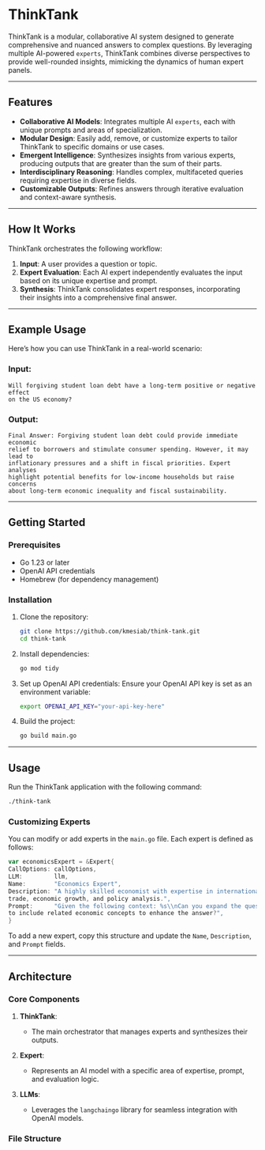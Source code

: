 # ThinkTank

ThinkTank is a modular, collaborative AI system designed to generate comprehensive
and nuanced answers to complex questions. By leveraging multiple AI-powered
`experts`, ThinkTank combines diverse perspectives to provide well-rounded
insights, mimicking the dynamics of human expert panels.

---

## Features

- **Collaborative AI Models**: Integrates multiple AI `experts`, each with
  unique prompts and areas of specialization.
- **Modular Design**: Easily add, remove, or customize experts to tailor
  ThinkTank to specific domains or use cases.
- **Emergent Intelligence**: Synthesizes insights from various experts,
  producing outputs that are greater than the sum of their parts.
- **Interdisciplinary Reasoning**: Handles complex, multifaceted queries
  requiring expertise in diverse fields.
- **Customizable Outputs**: Refines answers through iterative evaluation and
  context-aware synthesis.

---

## How It Works

ThinkTank orchestrates the following workflow:

1. **Input**: A user provides a question or topic.
2. **Expert Evaluation**: Each AI expert independently evaluates the input
   based on its unique expertise and prompt.
3. **Synthesis**: ThinkTank consolidates expert responses, incorporating their
   insights into a comprehensive final answer.

---

## Example Usage

Here’s how you can use ThinkTank in a real-world scenario:

### Input:
```plaintext
Will forgiving student loan debt have a long-term positive or negative effect
on the US economy?
```

### Output:
```plaintext
Final Answer: Forgiving student loan debt could provide immediate economic
relief to borrowers and stimulate consumer spending. However, it may lead to
inflationary pressures and a shift in fiscal priorities. Expert analyses
highlight potential benefits for low-income households but raise concerns
about long-term economic inequality and fiscal sustainability.
```

---

## Getting Started

### Prerequisites

- Go 1.23 or later
- OpenAI API credentials
- Homebrew (for dependency management)

### Installation

1. Clone the repository:
   ```bash
   git clone https://github.com/kmesiab/think-tank.git
   cd think-tank
   ```

2. Install dependencies:
   ```bash
   go mod tidy
   ```

3. Set up OpenAI API credentials:
   Ensure your OpenAI API key is set as an environment variable:
   ```bash
   export OPENAI_API_KEY="your-api-key-here"
   ```

4. Build the project:
   ```bash
   go build main.go
   ```

---

## Usage

Run the ThinkTank application with the following command:
```bash
./think-tank
```

### Customizing Experts

You can modify or add experts in the `main.go` file. Each expert is defined
as follows:
```go
var economicsExpert = &Expert{
CallOptions: callOptions,
LLM:         llm,
Name:        "Economics Expert",
Description: "A highly skilled economist with expertise in international
trade, economic growth, and policy analysis.",
Prompt:      "Given the following context: %s\\nCan you expand the question
to include related economic concepts to enhance the answer?",
}
```

To add a new expert, copy this structure and update the `Name`,
`Description`, and `Prompt` fields.

---

## Architecture

### Core Components

1. **ThinkTank**:
   - The main orchestrator that manages experts and synthesizes their outputs.

2. **Expert**:
   - Represents an AI model with a specific area of expertise, prompt, and
     evaluation logic.

3. **LLMs**:
   - Leverages the `langchaingo` library for seamless integration with
     OpenAI models.

### File Structure
